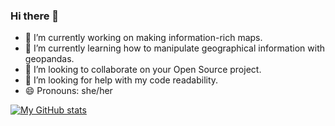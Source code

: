 ### Hi there 👋

- 🔭 I’m currently working on making information-rich maps.
- 🌱 I’m currently learning how to manipulate geographical information with geopandas.
- 👯 I’m looking to collaborate on your Open Source project.
- 🤔 I’m looking for help with my code readability.
- 😄 Pronouns: she/her

[![My GitHub stats](https://github-readme-stats.vercel.app/api?username=s-zavala&theme=vision-friendly-dark)](https://github.com/anuraghazra/github-readme-stats)

<!--
**s-zavala/s-zavala** is a ✨ _special_ ✨ repository because its `README.md` (this file) appears on your GitHub profile.

Here are some ideas to get you started:

- 💬 Ask me about ...
- 📫 How to reach me: ...
- ⚡ Fun fact: ...
-->
